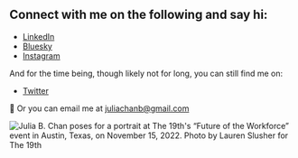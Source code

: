 ## Connect with me on the following and say hi:

- [LinkedIn](https://www.linkedin.com/in/juliachanb/)
- [Bluesky](https://bsky.app/profile/juliachanb.bsky.social)
- [Instagram](https://www.instagram.com/juliachanb/)


And for the time being, though likely not for long, you can still find me on:

- [Twitter](https://twitter.com/juliachanb)

📧 Or you can email me at juliachanb@gmail.com 


![Julia B. Chan poses for a portrait at The 19th's “Future of the Workforce” event in Austin, Texas, on November 15, 2022. Photo by Lauren Slusher for The 19th]({{site.baseurl}}/JuliaBChan_08_700px.JPG)
